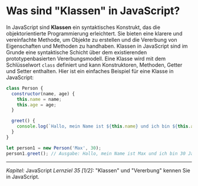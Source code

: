# Was sind "Klassen" in JavaScript?

In JavaScript sind **Klassen** ein syntaktisches Konstrukt, das die objektorientierte Programmierung erleichtert. Sie bieten eine klarere und vereinfachte Methode, um Objekte zu erstellen und die Vererbung von Eigenschaften und Methoden zu handhaben. Klassen in JavaScript sind im Grunde eine syntaktische Schicht über dem existierenden prototypenbasierten Vererbungsmodell. Eine Klasse wird mit dem Schlüsselwort `class` definiert und kann Konstruktoren, Methoden, Getter und Setter enthalten. Hier ist ein einfaches Beispiel für eine Klasse in JavaScript:

```javascript
class Person {
  constructor(name, age) {
    this.name = name;
    this.age = age;
  }

  greet() {
    console.log(`Hallo, mein Name ist ${this.name} und ich bin ${this.age} Jahre alt.`);
  }
}

let person1 = new Person('Max', 30);
person1.greet(); // Ausgabe: Hallo, mein Name ist Max und ich bin 30 Jahre alt.
```

---

_Kapitel:_ JavaScript
_Lernziel 35 \[1/2\]:_ "Klassen" und "Vererbung" kennen Sie in JavaScript.
